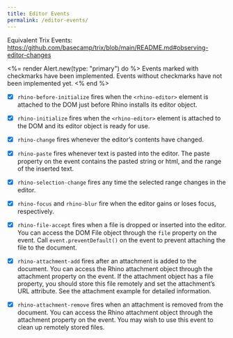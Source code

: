 ```yaml
---
title: Editor Events
permalink: /editor-events/
---
```


Equivalent Trix Events: <https://github.com/basecamp/trix/blob/main/README.md#observing-editor-changes>

<%= render Alert.new(type: "primary") do %>
  Events marked with checkmarks have been implemented. Events without checkmarks
  have not been implemented yet.
<% end %>

- [x] `rhino-before-initialize` fires when the `<rhino-editor>` element is attached to the DOM just before Rhino installs its editor object.

- [x] `rhino-initialize` fires when the `<rhino-editor>` element is attached to the DOM and its editor object is ready for use.

- [x] `rhino-change` fires whenever the editor’s contents have changed.

- [x] `rhino-paste` fires whenever text is pasted into the editor. The paste property on the event contains the pasted string or html, and the range of the inserted text.

- [x] `rhino-selection-change` fires any time the selected range changes in the editor.

- [x] `rhino-focus` and `rhino-blur` fire when the editor gains or loses focus, respectively.

- [x] `rhino-file-accept` fires when a file is dropped or inserted into the editor. You can access the DOM File object through the `file` property on the event. Call `event.preventDefault()` on the event to prevent attaching the file to the document.

- [x] `rhino-attachment-add` fires after an attachment is added to the document. You can access the Rhino attachment object through the attachment property on the event. If the attachment object has a file property, you should store this file remotely and set the attachment’s URL attribute. See the attachment example for detailed information.

- [x] `rhino-attachment-remove` fires when an attachment is removed from the document. You can access the Rhino attachment object through the attachment property on the event. You may wish to use this event to clean up remotely stored files.

